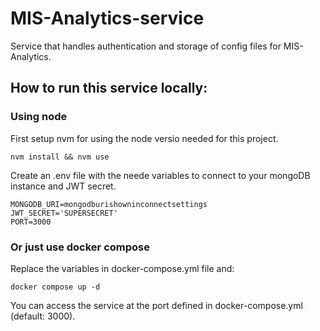 # MIS-Analytics-service

Service that handles authentication and storage of config files for MIS-Analytics.

## How to run this service locally:

### Using node

First setup nvm for using the node versio needed for this project.

```
nvm install && nvm use
```

Create an .env file with the neede variables to connect to your mongoDB instance and JWT secret.

```
MONGODB_URI=mongodburishowninconnectsettings
JWT_SECRET='SUPERSECRET'
PORT=3000
```

### Or just use docker compose

Replace the variables in docker-compose.yml file and:

```
docker compose up -d
```

You can access the service at the port defined in docker-compose.yml (default: 3000).
